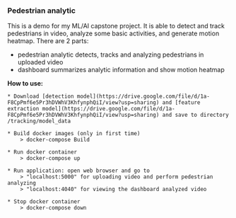 ### Pedestrian analytic
This is a demo for my ML/AI capstone project. It is able to detect and track pedestrians in video, analyze some basic activities, and generate motion heatmap. There are 2 parts:

   * pedestrian analytic detects, tracks and analyzing pedestrians in uploaded video
   * dashboard summarizes analytic information and show motion heatmap

**How to use:**

    * Download [detection model](https://drive.google.com/file/d/1a-F8CpPmf6e5Pr3hDVWhV3KhfynphQiI/view?usp=sharing) and [feature extraction model](https://drive.google.com/file/d/1a-F8CpPmf6e5Pr3hDVWhV3KhfynphQiI/view?usp=sharing) and save to directory /tracking/model_data
    
    * Build docker images (only in first time)
        > docker-compose Build

    * Run docker container
        > docker-compose up

    * Run application: open web browser and go to
        > "localhost:5000" for uploading video and perform pedestrian analyzing
        > "localhost:4040" for viewing the dashboard analyzed video

    * Stop docker container
        > docker-compose down
